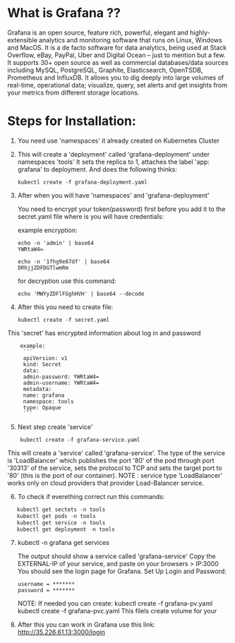   # What is Grafana ??
Grafana is an open source, feature rich, powerful, elegant and highly-extensible analytics and monitoring software that runs on Linux, Windows and MacOS. It is a de facto software for data analytics, being used at Stack Overflow, eBay, PayPal, Uber and Digital Ocean – just to mention but a few.
It supports 30+ open source as well as commercial databases/data sources including MySQL, PostgreSQL, Graphite, Elasticsearch, OpenTSDB, Prometheus and InfluxDB. It allows you to dig deeply into large volumes of real-time, operational data; visualize, query, set alerts and get insights from your metrics from different storage locations.

 # Steps for Installation:

1. You need use 'namespaces' it already created on Kubernetes Cluster 

2. This will create a 'deployment' called 'grafana-deployment' under namespaces 'tools'  It sets the replica to 1, attaches the label      'app: grafana' to deployment. And does the following thinks:
   ```
   kubectl create -f grafana-deployment.yaml
   ```

3. After when you will have 'namespaces' and 'grafana-deployment'

   You need to encrypt your token(password) first before you add it to the secret.yaml file where is you will have credentials:
   
   example encryption:
   
   ```
   echo -n 'admin' | base64
   YWRtaW4=
   
   echo -n '1fhg9e67df' | base64
   DRhjjZDFDGTlwmRm
   ```
   
   for decryption use this command:
   
   ```
   echo 'MWYyZDFlFGghHVH' | base64 --decode
   ```
   
 4. After this you need to create file:
    ```
    kubectl create -f secret.yaml
    ```

This 'secret' has encrypted information about log in and password

        example:
         ```       
         apiVersion: v1
         kind: Secret
         data:
         admin-password: YWRtaW4=
         admin-username: YWRtaW4=
         metadata:
         name: grafana
         namespace: tools
         type: Opaque
         ```

5. Next step create 'service'

```
    kubectl create -f grafana-service.yaml
```

  This will create a 'service' called 'grafana-service'. The type of the service is 'LoadBalancer' which publishes the port '80' of the pod through port '30313' of the service, sets the protocol to TCP and sets the target port to '80' (this is the port of our container).
  NOTE : service type 'LoadBalancer' works only on cloud providers that provider Load-Balancer service.

6. To check if everething correct run this commands:

```python
   kubectl get sectets -n tools
   kubectl get pods -n tools
   kubectl get service -n tools
   kubectl get deployment -n tools 
```
7. kubectl -n grafana get services

   The output should show a service called 'grafana-service'
   Copy the EXTERNAL-IP of your service, and paste on your browsers > IP:3000
   You should see the login page for Grafana.
   Set Up Login and Password:
   
   ```
   username = *******
   password = *******
   ```
   
   NOTE: If needed you can create:
   kubectl create -f grafana-pv.yaml
   kubectl create -f grafana-pvc.yaml
   This filels create volume for your
   
8. After this you can work in Grafana use this link:
   http://35.226.61.13:3000/login
   




          
       
   




